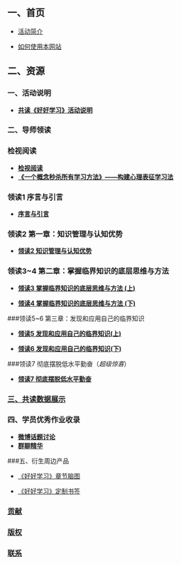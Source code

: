 ## 一、首页
- [活动简介](/1-index/0-activity-bref.md)

- [如何使用本网站](/1-index/1-how-use.md)

## 二、资源

### 一、活动说明
- [**共读《好好学习》活动说明**](/2-resource/0000-gong-du-huo-dong-shuo-ming.md)

### 二、导师领读

### 检视阅读

- [**检视阅读**](/2-resource/0001-02-03-jian-shi-yue-du.md)
- [**《一个概念秒杀所有学习方法》——构建心理表征学习法**](http://blog.hiddenwangcc.com/archives/3015)


### 领读1 序言与引言
- [**序言与引言**](/2-resource/0002-02-07-xu-yan-he-yin-yan.md)

### 领读2   第一章：知识管理与认知优势
- [**领读2 知识管理与认知优势**](/2-resource/0003-02-09-zhi-shi-guan-li-he-ren-zhi-you-shi.md)

### 领读3~4 第二章：掌握临界知识的底层思维与方法 
- [**领读3 掌握临界知识的底层思维与方法 (上)**](/2-resource/0004-02-11-zhang-wo-lin-jie-zhi-shi-1.md)

- [**领读4 掌握临界知识的底层思维与方法 (下)**](/2-resource/0005-02-15-zhang-wo-lin-jie-zhi-shi-2.md)

###领读5~6 第三章：发现和应用自己的临界知识
- [**领读5 发现和应用自己的临界知识(上)**](/2-resource/0006-02-20-fa-xian-he-ying-yong-lin-jie-zhi-shi-1.md)

- [**领读6 发现和应用自己的临界知识(下)**](/2-resource/0007-02-22-fa-xian-he-ying-yong-lin-jie-zhi-shi-2.md)
 
###领读7 彻底摆脱低水平勤奋（*超级惊喜*）
- [**领读7 彻底摆脱低水平勤奋**](/2-resource/0009-03-30-di-shui-ping-qin-fen.md)
### [三、共读数据展示](3-gong-du-shu-ju-zhang-shi.md)


### 四、学员优秀作业收录
- [**微博话题讨论**](/5-yan-shen-chan-pin/weibo-2.21end.md)
- [**群聊精华**](/5-yan-shen-chan-pin/wechat-2.22end.md)


###五、衍生周边产品
- [《好好学习》章节脑图](/5-yan-shen-chan-pin/0-zhang-jie-nao-tu.md)

- [《好好学习》定制书签](/5-yan-shen-chan-pin/1-ding-zhi-shu-qian.md)

### [贡献](6-gongxian.md) 


### [版权](7-copyright.md)


### [联系](8-contact.md)
